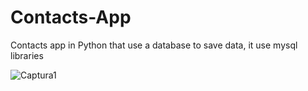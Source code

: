 # Contacts-App
Contacts app in Python that use a database to save data, it use mysql libraries

![Captura1](https://github.com/phantoooomCam/Contacts-App/assets/91701044/27f816c2-fc67-4e43-89d2-7541a154ad01)

